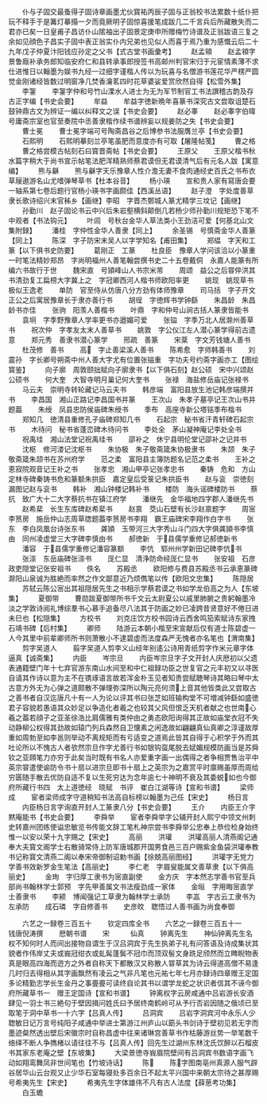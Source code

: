 <!-- { "loadSidebar": true } -->
　　仆与子固交最蚤得子固诗章画墨尤伙寳祐丙辰子固与正翁校书法累数十纸仆把玩不释手于是篝灯摹搨一夕而竟厥明子固惊喜援笔成跋几二千言兵后所藏散失而二君亦已矣一日皇甫子昌访仆山隂袖出子固景定庚申所赠梅竹诗谱及正翁跋语三复之余如见顔色子昌实子固中表正翁实仆内兄弟也见似人而喜于焉乃重为感慨云后二十九年戊子仲夏汴阳钱应孙定之父书【式古堂书画彚考】
　　赵孟頖
　　赵孟頖字景鲁廕补承务郎知临安府仁和县转承事郎授签书高邮州判官宋归于元宦情素薄不求仕进惟日以翰墨为娱书九经一过细字谨楷人传以为玩喜与名僧游书莲花华严楞严圆觉金刚诸经皆数过明窗净几焚香瀹茗四时花草婆娑爱赏欣然自得【松雪外集】
　　李銞
　　李銞字仲和号竹山溧水人进士为无为军节制官工书法譔稽古韵及存古正字编【书史会要】
　　牟益
　　牟益字徳新晩年喜篆书深究古文尝取诅楚石鼓钟鼎古文为辨证一编以纠释文之误【书史会要】
　　赵必睾
　　赵必睾字伯暐号庸斋宗室也官至奏院中丞善隶楷作续书谱辨妄以规姜防之失【书史会要】
　　曹士冕
　　曹士冕字端可号陶斋昌谷之后博参书法服膺兰亭【书史会要】
　　石熙明
　　石熙明摹刻兰亭笔虽肥而意度亦有可取【屠隆帖笺】
　　曹之格
　　曹之格尝模古帖刻石曰寳晋斋帖【书史会要】
　　王原父
　　王原父楷书秋水篇字稍大于尚书宣示帖笔法肥浑精熟师蔡君谟但无君谟清气后有元名人跋【寓意编】
　　熊与龢
　　熊与龢字天乐豫章人性介澹无妻不食肉通经史百氏之书布衣草屦遨游名山尤嗜弹琴草书【杜本谷音】
　　杨小瑛
　　宣和贵人家有冩唐会要一轴系第七卷后题行官杨小瑛书字画颇佳【西溪丛语】
　　赵子澄　字处度善草隶长歌诗绍兴末官秭乡【画继】李昭　字晋杰鄄城人篆尤精学三坟记【画继】
　　孙勤川　赵子固论书云中兴后朱岩壑横斜颠倒几若杨少师孙勤川规矩恐下笔不中观者【书法钩元】
　　叶闾　号秋台金华人草法类小王劲洁可爱【何基北山文集附録】
　　潘桂　字仲性金华人善隶【同上】
　　余圣锡　号慎斋金华人善篆【同上】
　　陈深　字子防宋末吴人以字学知名【甫田集】
　　郑緼　字天和工篆【以下俱书史防要】
　　葛刚正　工篆
　　杜良臣　豫章人学问该洽以小篆重一时笔法精妙郑昂　字尚明福州人善笔翰尝撰书史二十五卷戴侗　永嘉人能篆有所编六书故行于世
　　魏宋直　号頴峰山人书宗米芾
　　周颂　益公之后甞倅洪其书清劲复工扁榜大字冀上之　字冠卿西河人楷书师欧阳率更
　　姚现　姚现草书极似王逸老
　　单防　官至侍从仿唐八分方劲有体师豫章
　　司马括　字子开文正公之后寓居豫章长于隶亦善行书
　　胡珵　字徳辉书学钟繇
　　朱昌龄　朱昌龄书亦佳
　　张驹　阳羡人善楷书
　　叶鼎　字和仲号山涧古括人篆隶皆能书
　　袁坰　字季野豫章人学率更书亦遒媚可爱
　　张镒　字季万北人居滁州善草书
　　祝次仲　字孝友太末人善草书
　　姚敦　字公仪江左人潜心篆学得前古遗意
　　郑元秀　善隶书潜心篆学
　　邢疏　善篆
　　宋棻　字文芳钱塘人善书
　　杜茂修　善书
　　高　字止善梁溪人善书
　　陈希愈　字师韩善书
　　刘震孙　字长卿号朔斋中州人善大字尤有位置张镃重　字功夫号约斋字画亦工【图绘寳鉴】
　　向子廓　周敦颐拙赋向子廓隶书【以下俱石刻】赵公硕　宋中兴颂赵公硕书
　　何大奎　大智寺明月巢记何大奎书
　　张禄　海盐修岳庙记张禄书
　　马云夫　崇明寺转轮藏记马云夫书
　　韩彦端　富阳县放生池记韩彦端撰并书
　　李昌国　湘山正路记李昌国书并篆
　　王次山　朱孝子墓亭记王次山书并题葢
　　朱绶　凤县忠防侯庙碑朱绶书
　　季布　高座寺新公塔铭季布楷书
　　郑知几　徳清县重修孔子庙碑郑知几书
　　石起宗　秘书省汗青轩碑石起宗书
　　木待问　秘书省蓬峦碑木待问书
　　李处全　茅山凝神庵记李处全书
　　祝禹珪　湘山法堂记祝禹珪书
　　邵补之　休宁县明伦堂记邵补之记并书
　　沈枢　修河溇记沈枢书
　　朱协极　朱子敬斋箴朱协极隶书
　　朱颉　朱子敬斋箴朱颉书在苏州府学
　　范之柔　富阳县主簿防题名记范之柔书
　　王补之　恵寂院观音记王补之书
　　张孝忠　湘山甲亭记张孝忠书
　　秦铸　危和　方山定林寺碑秦铸书危和篆额朱拱臣　嘉定皇后受箓记朱拱臣书
　　赵与衮　崇徳刻漏图记赵与衮书
　　韩补　湘山钟楼记韩补书
　　楼防　海头谣碑楼防书
　　蔡抗　致广大十二大字蔡抗书在镇江府学
　　潘继先　金华福地四字郡人潘继先书
　　赵希棐　长生东库碑赵希棐书
　　赵禀　茭山石壁有长沙赵禀题字
　　周宻　李筼房　施岳仲山志周草牎题葢李筼房书李翔　霸王庙碑宋李翔作白字书
　　张东　李白凤凰台诗张东书
　　龚頴　玉带河三大字秀山斗门四大字俱龚頴书李慎由　同州凌虚堂三大字碑李慎由书
　　郝徳新　于县儒学重修记郝徳新书
　　潘容　于县儒学重修记潘容篆额
　　李伉　郓州州学新田记碑李伉书
　　张漴　东岳庙碑张漴书
　　厐仁显　清浄防命经厐仁显书
　　张安祖　石彦政吏隠堂记张安祖书
　　佚名
　　苏殿丞
　　欧阳修与费县苏殿丞书云承恵篆碑滁阳山泉诚为胜絶而率然之作文鄙意近乃烦儁笔以传【欧阳文忠集】
　　陈隠居
　　苏轼云陈公宻出其祖隠居先生之书相示学蔡君谟之书如学龙伯高之为人【东坡集】
　　夏御带
　　曹勋跋夏御带所书千文云太尉夏公以戚里肺腑之贵躬翰墨冷淡之学敦诗阅礼博综羣书心慕手追备尽八法其于防画之妙已凌跨昔贤意好不倦日进未巳也【松隠集】
　　方校书
　　刘克庄饮方校书园诗云西舍鸣笳索赋诗东家拽石靖书碑【后村集】
　　卿师
　　陆游云本朝小楷至宋宣献后仅有道士陈碧虚一人今其里中前辈卿师所书则萧散小不逮碧虚而法度森严无愧者亦名笔也【渭南集】
　　剪字吴道人
　　翦字吴道人剪李义山经年别逺公诗用青纸剪字作米元章字体逼真【诚斋集】
　　内臣
　　岑宗旦
　　内臣岑宗旦字子文开封人庆厯初以父遗表通籍壁门年十七弃官游东南山水间至和中仁祖録功臣之世复官之元丰初又以寻医自请其作诗以意为主不在镌琢语言故若浑金朴玉见者知贵尝赋聴琴诗其略曰琴中太古意方外无为心弹之道颇散不弹理弥深所以陶元亮何须上音其他皆类此又尝取古之善书者自汉迄唐凡十有一人为论以评其书曰张芝如班输构堂不可増减钟繇如盛徳君子容貌若愚语其众妙足以争造化者羲之也较其父风但恨乏天机者献之也世南心羲之葢若顔子之亚圣徐浩比肩儒雅有类仲由之勇态欧阳询得其正故如庙堂衣冠不失动静柳公权得其劲故如辕门列兵森然自卫懐素之闲逸故如翩翩真仙真卿之淳谨故厚重如周勃至如李邕则举动不离规矩而有亏适变之道焉此皆其自得于心积学于外而其吐论所以不愧古人者欤然宗旦作字尤善行书如银钩虿尾脱去娬媚规模防画当是苏舜钦之亚頋笔力亦穷于此矣当时既有书名人亦爱重字画一出偶得之者争相贾售治平中英宗甞遣使谕防令书十扇以进宗旦即书十扇上之英宗为之嘉赏平时廪赐虽厚而周给穷匮随手散去优防自适不复以生死穷达为念年逾七十神明不衰及其委蜕如也今御府所藏行书四　太上道徳经　晓赋　书评　崔白江湖等诗【宣和书谱】
　　梁师成
　　宦者梁师成字守道稍知书法高自标榜以翰墨为己任【宋史】
　　杨日言
　　内臣杨日言字询直开封人工篆隶八分【书史会要】
　　王介
　　内臣王介字黙庵能书【书史会要】
　　李舜举
　　宦者李舜举字公辅开封人熙宁中领文州刺史转嘉州团练使谥忠敏览书传能文辞工笔札神宗尝书李舜举公忠奉上恭俭检身始终惟一以安以荣十九字赐之【宋史】
　　高丽
　　洪瓘
　　洪瓘高丽人清燕阁记通奉大夫寳文阁学士右散骑常侍上防军唐城郡开国男食邑三百户赐紫金鱼袋洪瓘奉教书记称寳文清燕二阁以奉宋帝御制诏勅书画【徐兢高丽图经】
　　洪瓘字无党力学善书效新罗金生笔法【高丽史】
　　李仁老　字眉叟能属文善草隶【以下俱高丽史】
　　金珣　字归厚工隶书为宻直副使
　　金方庆　字本然志学善书官至兵部尚书翰林学士郭预　字先甲善属文书法瘦劲成一家体
　　金晅　字用晦宻直学士善隶书
　　李颍　博闻强记工草隶为翰林学士承防
　　李嵓　字古云工隶书为左承防
　　成石璘　字自修善书
　　史彦旼　聦悟过人善书画为尚食奉御












　　六艺之一録卷三百五十
　　钦定四库全书
　　六艺之一録卷三百五十一　　钱唐倪涛撰
　　厯朝书谱
　　宋　　　仙真
　　钟离先生
　　神仙钟离先生名权不知何时人而间出接物自谓生于汉吕洞宾于先生执弟子礼有问答语及诗成集状其貌者作伟岸丈夫或峩冠绀衣或虬髯蓬鬓不冠巾而顶双髻文身跣足颀然而立睥睨物表真是眼高四海而逰方之外者自称天下都散汉又称散人甞草其为诗云得道高僧不易逢几时归去得相从其字画飘然有凌云之气非凡笔也元祐七年七月亦録诗四章赠王定国多论精勤志学长生金丹之事亹亹可读终自论其书以谓学龙蛇之状识者信其不诬今御府所藏草书一　赠王定国诗【宣和书谱】
　　钟离权字云房咸通中吕岩游长安酒肆见一羽士书三絶句于壁因揖问姓氏曰予居终南鹤岭可从予行否岩因随之俄顷已至取笔于洞中草书一十六字【吕真人传】
　　吕洞宾
　　吕岩字洞宾河中永乐人少聦敏日记万言号纯阳子咸通中举进士第游江州庐山以筯头书剑诗于壁初见若无字而墨迹粲然透出壁后宋徽宗时自称昌虚中往来诸琳宫善草书作枯藤游丝势一举笔数千络绎不断人争擕楮以请往往不与【吕真人传】回先生过湖州东林沈氏饮醉以石榴皮书其家东老庵之壁【东坡集】
　　大梁景徳寺峩眉院壁间有吕洞宾书数语字画飞动如翔鸾舞凤非世间笔也【竹坡诗话】
　　陈
　　陈字图南亳州真源人服气辟谷居华山云台观又止少华石室每寝处多百余日不起太平兴国中来朝太宗待之甚厚赐号希夷先生【宋史】
　　希夷先生字体雄伟不凡有古人法度【薛葸考功集】
　　白玉蟾
